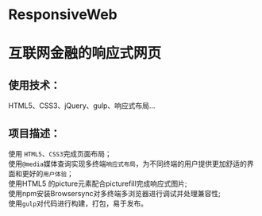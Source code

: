# ResponsiveWeb

互联网金融的响应式网页
===

使用技术：
---
HTML5、CSS3、jQuery、gulp、响应式布局...

项目描述：
---
使用 `HTML5`、`CSS3`完成页面布局；<br>
使用`@media`媒体查询实现多终端`响应式布局`，为不同终端的用户提供更加舒适的界面和更好的`用户体验`；<br>
使用HTML5 的picture元素配合picturefill完成响应式图片;<br>
使用npm安装Browsersync对多终端多浏览器进行调试并处理兼容性;<br>
使用`gulp`对代码进行构建，打包，易于发布。

